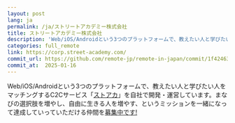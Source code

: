 ```yaml
---
layout: post
lang: ja
permalink: /ja/ストリートアカデミー株式会社
title: ストリートアカデミー株式会社
description: 'Web/iOS/Androidという3つのプラットフォームで、教えたい人と学びたい人をマッチングするC2Cサービス「ストアカ」を自社で開発・運営しています。まなびの選択肢を増やし、自由に生きる人を増やす、というミッションを一緒になって達成していっていただける仲間を募集中です!'
categories: full_remote
link: https://corp.street-academy.com/
commit_url: https://github.com/remote-jp/remote-in-japan/commit/1f42463fa278ec6976af90175ef27509a22908f0
commit_at:  2025-01-16
---
```


<p>Web/iOS/Androidという3つのプラットフォームで、教えたい人と学びたい人をマッチングするC2Cサービス「<a href="https://www.street-academy.com/">ストアカ</a>」を自社で開発・運営しています。まなびの選択肢を増やし、自由に生きる人を増やす、というミッションを一緒になって達成していっていただける仲間を<a href="https://www.wantedly.com/companies/streetacademy">募集中です!</a></p>
